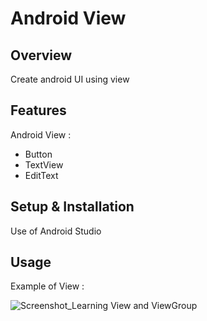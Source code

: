 # Android View

## Overview
Create android UI using view

## Features
Android View :
- Button
- TextView
- EditText

## Setup & Installation
Use of Android Studio

## Usage
Example of View :

![Screenshot_Learning View and ViewGroup](https://user-images.githubusercontent.com/56164259/68088598-59b20f80-fe93-11e9-852d-100761101929.png)
